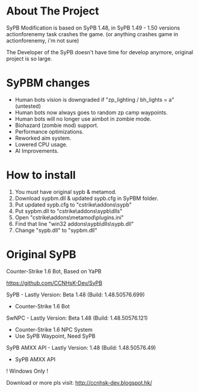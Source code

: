 # About The Project
SyPB Modification is based on SyPB 1.48, in SyPB 1.49 - 1.50 versions actionforenemy task crashes the game. (or anything crashes game in actionforenemy, i'm not sure) 

The Developer of the SyPB doesn't have time for develop anymore, original project is so large.

# SyPBM changes
- Human bots vision is downgraded if "zp_lighting / bh_lights = a" (untested)
- Human bots now always goes to random zp camp waypoints.
- Human bots will no longer use aimbot in zombie mode.
- Biohazard (zombie mod) support.
- Performance optimizations.
- Reworked aim system.
- Lowered CPU usage.
- AI Improvements.

# How to install
1. You must have original sypb & metamod.
2. Download sypbm.dll & updated sypb.cfg in SyPBM folder.
3. Put updated sypb.cfg to "cstrike\addons\sypb"
4. Put sypbm.dll to "cstrike\addons\sypb\dlls"
5. Open "cstrike\addons\metamod\plugins.ini"
6. Find that line "win32 addons\sypb\dlls\sypb.dll"
7. Change "sypb.dll" to "sypbm.dll"

# Original SyPB
Counter-Strike 1.6 Bot, Based on YaPB

https://github.com/CCNHsK-Dev/SyPB

SyPB - Lastly Version: Beta 1.48 (Build: 1.48.50576.699)
 - Counter-Strike 1.6 Bot

SwNPC - Lastly Version: Beta 1.48 (Build: 1.48.50576.121)
 - Counter-Strike 1.6 NPC System
 - Use SyPB Waypoint, Need SyPB 

SyPB AMXX API - Lastly Version: 1.48 (Build: 1.48.50576.49)
 - SyPB AMXX API

! Windows Only !

Download or more pls visit: http://ccnhsk-dev.blogspot.hk/
